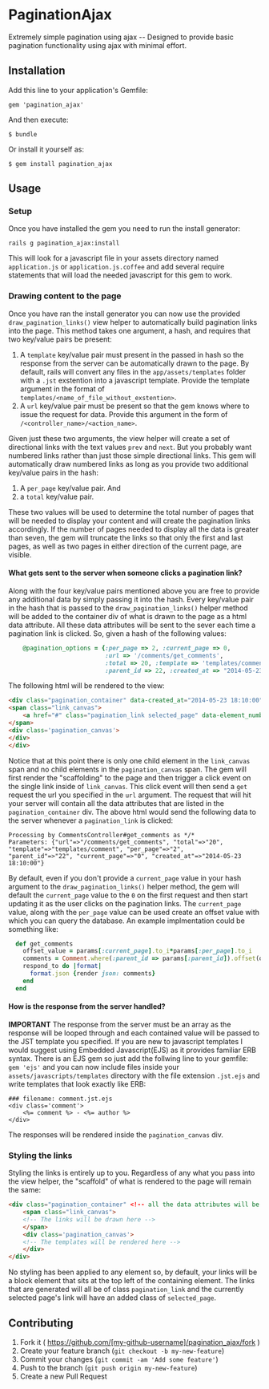 # PaginationAjax

Extremely simple pagination using ajax -- Designed to provide basic pagination functionality using ajax with minimal effort.  

## Installation

Add this line to your application's Gemfile:

    gem 'pagination_ajax'

And then execute:

    $ bundle

Or install it yourself as:

    $ gem install pagination_ajax

## Usage
### Setup 
Once you have installed the gem you need to run the install generator:
    
    rails g pagination_ajax:install
    
This will look for a javascript file in your assets directory named ```application.js``` or ```application.js.coffee``` and add several require statements that will load the needed javascript for this gem to work.  

### Drawing content to the page
Once you have ran the install generator you can now use the provided ```draw_pagination_links()``` view helper to automatically build pagination links into the page.  This method takes one argument, a hash, and requires that two key/value pairs be present:

1) A ```template``` key/value pair must present in the passed in hash so the response from the server can be automatically drawn to the page.  By default, rails will convert any files in the ```app/assets/templates``` folder with a ```.jst``` exstention into a javascript template.  Provide the template argument in the format of ```templates/<name_of_file_without_exstention>```.  
2) A ```url``` key/value pair must be present so that the gem knows where to issue the request for data.  Provide this argument in the form of ```/<controller_name>/<action_name>```.

Given just these two arguments, the view helper will create a set of directional links with the text values ```prev``` and ```next```.  But you probably want numbered links rather than just those simple directional links.  This gem will automatically draw numbered links as long as you provide two additional key/value pairs in the hash:

1) A ```per_page``` key/value pair. And 
2) a ```total``` key/value pair.

These two values will be used to determine the total number of pages that will be needed to display your content and will create the pagination links accordingly.  If the number of pages needed to display all the data is greater than seven, the gem will truncate the links so that only the first and last pages, as well as two pages in either direction of the current page, are visible.

#### What gets sent to the server when someone clicks a pagination link?
Along with the four key/value pairs mentioned above you are free to provide any additional data by simply passing it into the hash.  Every key/value pair in the hash that is passed to the ```draw_pagination_links()``` helper method will be added to the container div of what is drawn to the page as a html data attribute.  All these data attributes will be sent to the sever each time a pagination link is clicked.  So, given a hash of the following values:
```Ruby
    @pagination_options = {:per_page => 2, :current_page => 0, 
                           :url => '/comments/get_comments', 
                           :total => 20, :template => 'templates/comment', 
                           :parent_id => 22, :created_at => "2014-05-23 18:10:00" }
```    
The following html will be rendered to the view:
```Html
<div class="pagination_container" data-created_at="2014-05-23 18:10:00" data-current_page="0" data-parent_id="22" data-per_page="2" data-template="templates/comment" data-total="20" data-url="/comments/get_comments">
<span class="link_canvas">
    <a href="#" class="pagination_link selected_page" data-element_number="0">1</a></span><div class="pagination_canvas">
</span>
<div class='pagination_canvas'>
</div>
</div>
```
Notice that at this point there is only one child element in the ```link_canvas``` span and no child elements in the ```pagination_canvas``` span.  The gem will first render the "scaffolding" to the page and then trigger a click event on the single link inside of ```link_canvas```.  This click event will then send a ```get``` request the url you specified in the ```url``` argument.  The request that will hit your server will contain all the data attributes that are listed in the ```pagination_container``` div.  The above html would send the following data to the server whenever a ```pagination_link``` is clicked:
```
Processing by CommentsController#get_comments as */*
Parameters: {"url"=>"/comments/get_comments", "total"=>"20", "template"=>"templates/comment", "per_page"=>"2",    
"parent_id"=>"22", "current_page"=>"0", "created_at"=>"2014-05-23 18:10:00"}
```
By default, even if you don't provide a ```current_page``` value in your hash argument to the ```draw_pagination_links()``` helper method, the gem will default the ```current_page``` value to the ```0``` on the first request and then start updating it as the user clicks on the pagination links.  The ```current_page``` value, along with the ```per_page``` value can be used create an offset value with which you can query the database.  An example implmentation could be something like:
```Ruby
  def get_comments
    offset_value = params[:current_page].to_i*params[:per_page].to_i
    comments = Comment.where(:parent_id => params[:parent_id]).offset(offset_value).limit(params[:per_page])
    respond_to do |format|
      format.json {render json: comments}
    end
  end
```  
#### How is the response from the server handled?
**IMPORTANT** The response from the server must be an array as the response will be looped through and each contained value will be passed to the JST template you specified.  If you are new to javascript templates I would suggest using Embedded Javascript(EJS) as it provides familiar ERB syntax.  There is an EJS gem so just add the follwing line to your gemfile: ```gem 'ejs'``` and you can now include files inside your ```assets/javascripts/templates``` directory with the file extension ```.jst.ejs``` and write templates that look exactly like ERB:
```
### filename: comment.jst.ejs
<div class='comment'>
	<%= comment %> - <%= author %>
</div>
```
The responses will be rendered inside the ```pagination_canvas``` div.  

### Styling the links
Styling the links is entirely up to you.  Regardless of any what you pass into the view helper, the "scaffold" of what is rendered to the page will remain the same:
```Html
<div class="pagination_container" <!-- all the data attributes will be contained in here --> >
	<span class="link_canvas">
   	<!-- The links will be drawn here -->
	</span>
	<div class='pagination_canvas'>
	<!-- The templates will be rendered here --> 
	</div>
</div>
```
No styling has been applied to any element so, by default, your links will be a block element that sits at the top left of the containing element.  The links that are generated will all be of class ```pagination_link``` and the currently selected page's link will have an added class of ```selected_page```. 
## Contributing

1. Fork it ( https://github.com/[my-github-username]/pagination_ajax/fork )
2. Create your feature branch (`git checkout -b my-new-feature`)
3. Commit your changes (`git commit -am 'Add some feature'`)
4. Push to the branch (`git push origin my-new-feature`)
5. Create a new Pull Request
